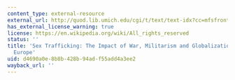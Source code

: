 ```yaml
---
content_type: external-resource
external_url: http://quod.lib.umich.edu/cgi/t/text/text-idx?cc=mfsfront;c=mfs;c=mfsfront;idno=ark5583.0017.001;g=mfsg;rgn=main;view=text;xc=1
has_external_license_warning: true
license: https://en.wikipedia.org/wiki/All_rights_reserved
status: ''
title: 'Sex Trafficking: The Impact of War, Militarism and Globalization in Eastern
  Europe'
uid: d4690a0e-8b8b-428b-94ad-f55add4a3ee2
wayback_url: ''
---
```

